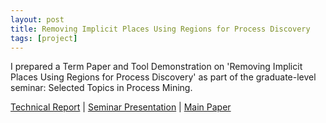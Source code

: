```yaml
---
layout: post
title: Removing Implicit Places Using Regions for Process Discovery
tags: [project]
---
```


I prepared a Term Paper and Tool Demonstration on 'Removing Implicit Places Using Regions for Process Discovery' as part of the graduate-level seminar: Selected Topics in Process Mining.

<a href="/seminar_report.pdf"> Technical Report</a> |
<a href="/seminar_presentation.pdf"> Seminar Presentation</a> |
<a href="/seminar_paper.pdf"> Main Paper</a>
